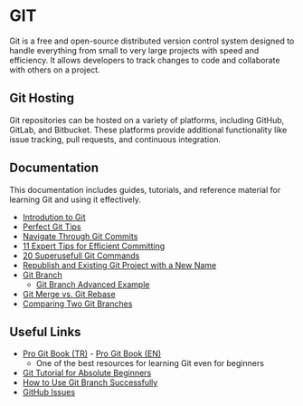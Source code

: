 # GIT

Git is a free and open-source distributed version control system designed to handle everything from small to very large projects with speed and efficiency. It allows developers to track changes to code and collaborate with others on a project.

## Git Hosting

Git repositories can be hosted on a variety of platforms, including GitHub, GitLab, and Bitbucket. These platforms provide additional functionality like issue tracking, pull requests, and continuous integration.

## Documentation

This documentation includes guides, tutorials, and reference material for learning Git and using it effectively.

- [Introdution to Git](./git.md)
- [Perfect Git Tips](./git.tips.md)
- [Navigate Through Git Commits](./navigate.through.git.commits.md)
- [11 Expert Tips for Efficient Committing](./expert.tips.for.efficient.committing.md)
- [20 Superusefull Git Commands](./super.useful.20.git.commands.md)
- [Republish and Existing Git Project with a New Name](./republish.git.project.with.newname.md)
- [Git Branch](./git.branch.md)
  - [Git Branch Advanced Example](./git.branch.advanced.md)
- [Git Merge vs. Git Rebase](./git.merge.vs.rebase.md)
- [Comparing Two Git Branches](./compare.git.branches.md)

## Useful Links

- [Pro Git Book (TR)](https://git-scm.com/book/tr/v2) - [Pro Git Book (EN)](https://git-scm.com/book/en/v2)
  - One of the best resources for learning Git even for beginners
- [Git Tutorial for Absolute Beginners](https://www.youtube.com/watch?v=CvUiKWv2-C0)
- [How to Use Git Branch Successfully](https://medium.com/@muratcanbur/ba%C5%9Far%C4%B1l%C4%B1-bir-git-branch-modeli-nas%C4%B1l-olu%C5%9Fturulur-e026e5cc24c2)
- [GitHub Issues](https://medium.com/@noteCe/5-github-g%C3%B6rev-y%C3%B6netimi-i%CC%87ssues-ve-organizasyon-1277ef74b409)

